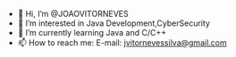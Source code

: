 - 👋 Hi, I’m @JOAOVITORNEVES
- 👀 I’m interested in Java Development,CyberSecurity
- 🌱 I’m currently learning Java and C/C++
- 📫 How to reach me: E-mail: jvitornevessilva@gmail.com

<!---
JOAOVITORNEVES/JOAOVITORNEVES is a ✨ special ✨ repository because its `README.md` (this file) appears on your GitHub profile.
You can click the Preview link to take a look at your changes.
--->
